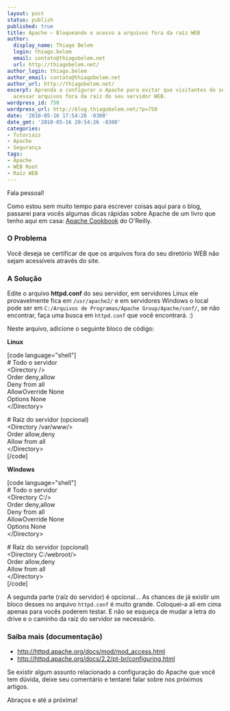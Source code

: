 ```yaml
---
layout: post
status: publish
published: true
title: Apache – Bloqueando o acesso a arquivos fora da raíz WEB
author:
  display_name: Thiago Belem
  login: thiago.belem
  email: contato@thiagobelem.net
  url: http://thiagobelem.net/
author_login: thiago.belem
author_email: contato@thiagobelem.net
author_url: http://thiagobelem.net/
excerpt: Aprenda a configurar o Apache para evitar que visitantes do seu site consigam
  acessar arquivos fora da raíz do seu servidor WEB.
wordpress_id: 750
wordpress_url: http://blog.thiagobelem.net/?p=750
date: '2010-05-16 17:54:26 -0300'
date_gmt: '2010-05-16 20:54:26 -0300'
categories:
- Tutoriais
- Apache
- Segurança
tags:
- Apache
- WEB Root
- Raíz WEB
---
```

<p>Fala pessoal!</p>
<p>Como estou sem muito tempo para escrever coisas aqui para o blog, passarei para vocês algumas dicas rápidas sobre Apache de um livro que tenho aqui em casa: <a title="Apache Cookbook, O'Reilly" href="http://oreilly.com/catalog/9780596001919">Apache Cookbook</a> do O'Reilly.</p>
<h3>O Problema</h3>
<p>Você deseja se certificar de que os arquivos fora do seu diretório WEB não sejam acessíveis através do site.</p>
<h3>A Solução</h3>
<p>Edite o arquivo <strong>httpd.conf</strong> do seu servidor, em servidores Linux ele provavelmente fica em <code>/usr/apache2/</code> e em servidores Windows o local pode ser em <code>C:/Arquivos de Programas/Apache Group/Apache/conf/</code>, se não encontrar, faça uma busca em <code>httpd.conf</code> que você encontrará. :)</p>
<p>Neste arquivo, adicione o seguinte bloco de código:</p>
<p><strong>Linux</strong></p>
<p>[code language="shell"]<br />
# Todo o servidor<br />
&lt;Directory /&gt;<br />
	Order deny,allow<br />
	Deny from all<br />
	AllowOverride None<br />
	Options None<br />
&lt;/Directory&gt;</p>
<p># Raíz do servidor (opcional)<br />
&lt;Directory /var/www/&gt;<br />
	Order allow,deny<br />
	Allow from all<br />
&lt;/Directory&gt;<br />
[/code]</p>
<p><strong>Windows</strong></p>
<p>[code language="shell"]<br />
# Todo o servidor<br />
&lt;Directory C:/&gt;<br />
	Order deny,allow<br />
	Deny from all<br />
	AllowOverride None<br />
	Options None<br />
&lt;/Directory&gt;</p>
<p># Raíz do servidor (opcional)<br />
&lt;Directory C:/webroot/&gt;<br />
	Order allow,deny<br />
	Allow from all<br />
&lt;/Directory&gt;<br />
[/code]</p>
<p>A segunda parte (raíz do servidor) é opcional... As chances de já existir um bloco desses no arquivo <code>httpd.conf</code> é muito grande. Coloquei-a ali em cima apenas para vocês poderem testar. E não se esqueça de mudar a letra do drive e o caminho da raíz do servidor se necessário.</p>
<h3>Saiba mais (documentação)</h3>
<ul>
<li><a title="Apache - mod_access" href="http://httpd.apache.org/docs/mod/mod_access.html">http://httpd.apache.org/docs/mod/mod_access.html</a></li>
<li><a title="Apache - Configuração" href="http://httpd.apache.org/docs/2.2/pt-br/configuring.html">http://httpd.apache.org/docs/2.2/pt-br/configuring.html</a></li>
</ul>
<p>Se existir algum assunto relacionado a configuração do Apache que você tem dúvida, deixe seu comentário e tentarei falar sobre nos próximos artigos.</p>
<p>Abraços e até a próxima!</p>
